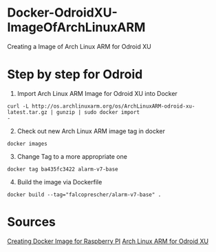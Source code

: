 # Docker-OdroidXU-ImageOfArchLinuxARM
Creating a Image of Arch Linux ARM for Odroid XU

# Step by step for Odroid
1. Import Arch Linux ARM Image for Odroid XU into Docker
```
curl -L http://os.archlinuxarm.org/os/ArchLinuxARM-odroid-xu-latest.tar.gz | gunzip | sudo docker import 
-
```

2. Check out new Arch Linux ARM image tag in docker
```
docker images
``` 

3. Change Tag to a more appropriate one
```
docker tag ba435fc3422 alarm-v7-base
```

4. Build the image via Dockerfile
```
docker build --tag="falcoprescher/alarm-v7-base" .
```


# Sources
[Creating Docker Image for Raspberry 
PI](https://glasstty.com/wiki/index.php/Creating_an_Arch_Linux_(ARMv7)_Docker_Image)
[Arch Linux ARM for Odroid XU](https://archlinuxarm.org/platforms/armv7/samsung/odroid-xu)

